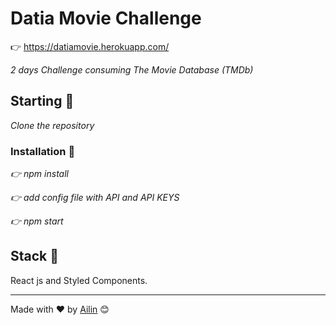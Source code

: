 # Datia Movie Challenge

👉 https://datiamovie.herokuapp.com/

_2 days Challenge consuming The Movie Database (TMDb)_

## Starting 🚀

_Clone the repository_

### Installation 🔧

_👉 npm install_

_👉 add config file with API and API KEYS_

_👉 npm start_


## Stack 📌

React js and Styled Components.

---

Made with ❤️ by [Ailin](https://github.com/ailinnakaganeku) 😊
